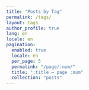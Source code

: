 ```yaml
---
title: "Posts by Tag"
permalink: /tags/
layout: tags
author_profile: true
lang: en
locale: en
pagination:
  enabled: true
  locale: en
  per_page: 5
  permalink: "/page/:num/"
  title: ":title – page :num"
  collection: "posts"
---
```

